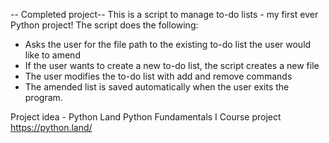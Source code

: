 -- Completed project--
This is a script to manage to-do lists - my first ever Python project!
The script does the following:
- Asks the user for the file path to the existing to-do list the user would like to amend
- If the user wants to create a new to-do list, the script creates a new file
- The user modifies the to-do list with add and remove commands
- The amended list is saved automatically when the user exits the program.

Project idea - Python Land Python Fundamentals I Course project https://python.land/
